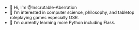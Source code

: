 - 👋 Hi, I’m @Inscrutable-Aberration
- 👀 I’m interested in computer science, philosophy, and tabletop roleplaying games especially OSR.
- 🌱 I’m currently learning more Python including Flask. 

<!---
Inscrutable-Aberration/Inscrutable-Aberration is a ✨ special ✨ repository because its `README.md` (this file) appears on your GitHub profile.
You can click the Preview link to take a look at your changes.
--->
